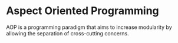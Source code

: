 # Aspect Oriented Programming
AOP is a programming paradigm that aims to increase modularity by allowing the separation of cross-cutting concerns.
